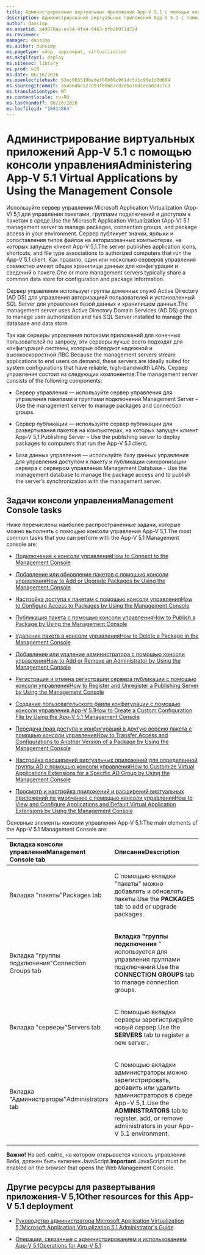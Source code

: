```yaml
---
title: Администрирование виртуальных приложений App-V 5.1 с помощью консоли управления
description: Администрирование виртуальных приложений App-V 5.1 с помощью консоли управления
author: dansimp
ms.assetid: a4d078aa-ec54-4fa4-9463-bfb3b971d724
ms.reviewer: ''
manager: dansimp
ms.author: dansimp
ms.pagetype: mdop, appcompat, virtualization
ms.mktglfcycl: deploy
ms.sitesec: library
ms.prod: w10
ms.date: 06/16/2016
ms.openlocfilehash: 63ec965519bedef08b09c961dc5d1c90e1d8d694
ms.sourcegitcommit: 354664bc527d93f80687cd2eba70d1eea024c7c3
ms.translationtype: MT
ms.contentlocale: ru-RU
ms.lasthandoff: 06/26/2020
ms.locfileid: "10814864"
---
```

# <span data-ttu-id="26c34-103">Администрирование виртуальных приложений App-V 5.1 с помощью консоли управления</span><span class="sxs-lookup"><span data-stu-id="26c34-103">Administering App-V 5.1 Virtual Applications by Using the Management Console</span></span>


<span data-ttu-id="26c34-104">Используйте сервер управления Microsoft Application Virtualization (App-V) 5,1 для управления пакетами, группами подключений и доступом к пакетам в среде.</span><span class="sxs-lookup"><span data-stu-id="26c34-104">Use the Microsoft Application Virtualization (App-V) 5.1 management server to manage packages, connection groups, and package access in your environment.</span></span> <span data-ttu-id="26c34-105">Сервер публикует значки, ярлыки и сопоставления типов файлов на авторизованных компьютерах, на которых запущен клиент App-V 5,1.</span><span class="sxs-lookup"><span data-stu-id="26c34-105">The server publishes application icons, shortcuts, and file type associations to authorized computers that run the App-V 5.1 client.</span></span> <span data-ttu-id="26c34-106">Как правило, один или несколько серверов управления совместно имеют общее хранилище данных для конфигурации и сведений о пакете.</span><span class="sxs-lookup"><span data-stu-id="26c34-106">One or more management servers typically share a common data store for configuration and package information.</span></span>

<span data-ttu-id="26c34-107">Сервер управления использует группы доменных служб Active Directory (AD DS) для управления авторизацией пользователей и установленный SQL Server для управления базой данных и хранилищем данных.</span><span class="sxs-lookup"><span data-stu-id="26c34-107">The management server uses Active Directory Domain Services (AD DS) groups to manage user authorization and has SQL Server installed to manage the database and data store.</span></span>

<span data-ttu-id="26c34-108">Так как серверы управления потоками приложений для конечных пользователей по запросу, эти серверы лучше всего подходят для конфигураций системы, которые обладают надежной и высокоскоростной ЛВС.</span><span class="sxs-lookup"><span data-stu-id="26c34-108">Because the management servers stream applications to end users on demand, these servers are ideally suited for system configurations that have reliable, high-bandwidth LANs.</span></span> <span data-ttu-id="26c34-109">Сервер управления состоит из следующих компонентов:</span><span class="sxs-lookup"><span data-stu-id="26c34-109">The management server consists of the following components:</span></span>

-   <span data-ttu-id="26c34-110">Сервер управления — используйте сервер управления для управления пакетами и группами подключений.</span><span class="sxs-lookup"><span data-stu-id="26c34-110">Management Server – Use the management server to manage packages and connection groups.</span></span>

-   <span data-ttu-id="26c34-111">Сервер публикации — используйте сервер публикации для развертывания пакетов на компьютерах, на которых запущен клиент App-V 5,1.</span><span class="sxs-lookup"><span data-stu-id="26c34-111">Publishing Server – Use the publishing server to deploy packages to computers that run the App-V 5.1 client.</span></span>

-   <span data-ttu-id="26c34-112">База данных управления — используйте базу данных управления для управления доступом к пакету и публикации синхронизации сервера с сервером управления.</span><span class="sxs-lookup"><span data-stu-id="26c34-112">Management Database - Use the management database to manage the package access and to publish the server’s synchronization with the management server.</span></span>

## <span data-ttu-id="26c34-113">Задачи консоли управления</span><span class="sxs-lookup"><span data-stu-id="26c34-113">Management Console tasks</span></span>


<span data-ttu-id="26c34-114">Ниже перечислены наиболее распространенные задачи, которые можно выполнять с помощью консоли управления App-V 5,1.</span><span class="sxs-lookup"><span data-stu-id="26c34-114">The most common tasks that you can perform with the App-V 5.1 Management console are:</span></span>

-   [<span data-ttu-id="26c34-115">Подключение к консоли управления</span><span class="sxs-lookup"><span data-stu-id="26c34-115">How to Connect to the Management Console</span></span>](how-to-connect-to-the-management-console-51.md)

-   [<span data-ttu-id="26c34-116">Добавление или обновление пакетов с помощью консоли управления</span><span class="sxs-lookup"><span data-stu-id="26c34-116">How to Add or Upgrade Packages by Using the Management Console</span></span>](how-to-add-or-upgrade-packages-by-using-the-management-console-51-gb18030.md)

-   [<span data-ttu-id="26c34-117">Настройка доступа к пакетам с помощью консоли управления</span><span class="sxs-lookup"><span data-stu-id="26c34-117">How to Configure Access to Packages by Using the Management Console</span></span>](how-to-configure-access-to-packages-by-using-the-management-console-51.md)

-   [<span data-ttu-id="26c34-118">Публикация пакета с помощью консоли управления</span><span class="sxs-lookup"><span data-stu-id="26c34-118">How to Publish a Package by Using the Management Console</span></span>](how-to-publish-a-package-by-using-the-management-console-51.md)

-   [<span data-ttu-id="26c34-119">Удаление пакета в консоли управления</span><span class="sxs-lookup"><span data-stu-id="26c34-119">How to Delete a Package in the Management Console</span></span>](how-to-delete-a-package-in-the-management-console-51.md)

-   [<span data-ttu-id="26c34-120">Добавление или удаление администратора с помощью консоли управления</span><span class="sxs-lookup"><span data-stu-id="26c34-120">How to Add or Remove an Administrator by Using the Management Console</span></span>](how-to-add-or-remove-an-administrator-by-using-the-management-console51.md)

-   [<span data-ttu-id="26c34-121">Регистрация и отмена регистрации сервера публикации с помощью консоли управления</span><span class="sxs-lookup"><span data-stu-id="26c34-121">How to Register and Unregister a Publishing Server by Using the Management Console</span></span>](how-to-register-and-unregister-a-publishing-server-by-using-the-management-console51.md)

-   [<span data-ttu-id="26c34-122">Создание пользовательского файла конфигурации с помощью консоли управления App-V 5.1</span><span class="sxs-lookup"><span data-stu-id="26c34-122">How to Create a Custom Configuration File by Using the App-V 5.1 Management Console</span></span>](how-to-create-a-custom-configuration-file-by-using-the-app-v-51-management-console.md)

-   [<span data-ttu-id="26c34-123">Передача прав доступа и конфигураций в другую версию пакета с помощью консоли управления</span><span class="sxs-lookup"><span data-stu-id="26c34-123">How to Transfer Access and Configurations to Another Version of a Package by Using the Management Console</span></span>](how-to-transfer-access-and-configurations-to-another-version-of-a-package-by-using-the-management-console51.md)

-   [<span data-ttu-id="26c34-124">Настройка расширений виртуальных приложений для определенной группы AD с помощью консоли управления</span><span class="sxs-lookup"><span data-stu-id="26c34-124">How to Customize Virtual Applications Extensions for a Specific AD Group by Using the Management Console</span></span>](how-to-customize-virtual-applications-extensions-for-a-specific-ad-group-by-using-the-management-console51.md)

-   [<span data-ttu-id="26c34-125">Просмотр и настройка приложений и расширений виртуальных приложений по умолчанию с помощью консоли управления</span><span class="sxs-lookup"><span data-stu-id="26c34-125">How to View and Configure Applications and Default Virtual Application Extensions by Using the Management Console</span></span>](how-to-view-and-configure-applications-and-default-virtual-application-extensions-by-using-the-management-console-beta.md)

<span data-ttu-id="26c34-126">Основные элементы консоли управления App-V 5,1:</span><span class="sxs-lookup"><span data-stu-id="26c34-126">The main elements of the App-V 5.1 Management Console are:</span></span>

<table>
<colgroup>
<col width="50%" />
<col width="50%" />
</colgroup>
<thead>
<tr class="header">
<th align="left"><span data-ttu-id="26c34-127">Вкладка консоли управления</span><span class="sxs-lookup"><span data-stu-id="26c34-127">Management Console tab</span></span></th>
<th align="left"><span data-ttu-id="26c34-128">Описание</span><span class="sxs-lookup"><span data-stu-id="26c34-128">Description</span></span></th>
</tr>
</thead>
<tbody>
<tr class="odd">
<td align="left"><p><span data-ttu-id="26c34-129">Вкладка "пакеты"</span><span class="sxs-lookup"><span data-stu-id="26c34-129">Packages tab</span></span></p></td>
<td align="left"><p><span data-ttu-id="26c34-130">С помощью <strong> </strong> вкладки "пакеты" можно добавлять и обновлять пакеты.</span><span class="sxs-lookup"><span data-stu-id="26c34-130">Use the <strong>PACKAGES</strong> tab to add or upgrade packages.</span></span></p></td>
</tr>
<tr class="even">
<td align="left"><p><span data-ttu-id="26c34-131">Вкладка "группы подключения"</span><span class="sxs-lookup"><span data-stu-id="26c34-131">Connection Groups tab</span></span></p></td>
<td align="left"><p><span data-ttu-id="26c34-132"><strong>Вкладка "группы подключения </strong> " используется для управления группами подключений.</span><span class="sxs-lookup"><span data-stu-id="26c34-132">Use the <strong>CONNECTION GROUPS</strong> tab to manage connection groups.</span></span></p></td>
</tr>
<tr class="odd">
<td align="left"><p><span data-ttu-id="26c34-133">Вкладка "серверы"</span><span class="sxs-lookup"><span data-stu-id="26c34-133">Servers tab</span></span></p></td>
<td align="left"><p><span data-ttu-id="26c34-134">С помощью <strong> </strong> вкладки серверы зарегистрируйте новый сервер.</span><span class="sxs-lookup"><span data-stu-id="26c34-134">Use the <strong>SERVERS</strong> tab to register a new server.</span></span></p></td>
</tr>
<tr class="even">
<td align="left"><p><span data-ttu-id="26c34-135">Вкладка "Администраторы"</span><span class="sxs-lookup"><span data-stu-id="26c34-135">Administrators tab</span></span></p></td>
<td align="left"><p><span data-ttu-id="26c34-136">С помощью <strong> </strong> вкладки администраторы можно зарегистрировать, добавить или удалить администраторов в среде App-V 5,1.</span><span class="sxs-lookup"><span data-stu-id="26c34-136">Use the <strong>ADMINISTRATORS</strong> tab to register, add, or remove administrators in your App-V 5.1 environment.</span></span></p></td>
</tr>
</tbody>
</table>

 

<span data-ttu-id="26c34-137">**Важно!**  На веб-сайте, на котором открывается консоль управления Веба, должен быть включен JavaScript.</span><span class="sxs-lookup"><span data-stu-id="26c34-137">**Important** JavaScript must be enabled on the browser that opens the Web Management Console.</span></span>

 






## <a href="" id="other-resources-for-this-app-v-5-1-deployment-"></a><span data-ttu-id="26c34-138">Другие ресурсы для развертывания приложения-V 5,1</span><span class="sxs-lookup"><span data-stu-id="26c34-138">Other resources for this App-V 5.1 deployment</span></span>


-   [<span data-ttu-id="26c34-139">Руководство администратора Microsoft Application Virtualization 5,1</span><span class="sxs-lookup"><span data-stu-id="26c34-139">Microsoft Application Virtualization 5.1 Administrator's Guide</span></span>](microsoft-application-virtualization-51-administrators-guide.md)

-   [<span data-ttu-id="26c34-140">Операции, связанные с администрированием и использованием App-V 5.1</span><span class="sxs-lookup"><span data-stu-id="26c34-140">Operations for App-V 5.1</span></span>](operations-for-app-v-51.md)

 

 





